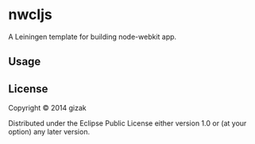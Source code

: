 # nwcljs

A Leiningen template for building node-webkit app.

## Usage



## License

Copyright © 2014 gizak

Distributed under the Eclipse Public License either version 1.0 or (at
your option) any later version.
